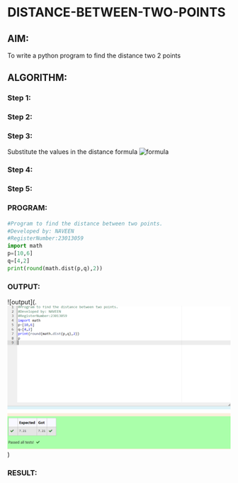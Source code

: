 # DISTANCE-BETWEEN-TWO-POINTS

## AIM:
To write a python program to find the distance two 2 points
## ALGORITHM:
### Step 1: 
### Step 2: 
### Step 3: 
Substitute the values in the distance formula  ![formula](/formula.JPG)
### Step 4: 
### Step 5: 
### PROGRAM:
```py
#Program to find the distance between two points.
#Developed by: NAVEEN
#RegisterNumber:23013059
import math
p=[10,6]
q=[4,2]
print(round(math.dist(p,q),2))

```
  


### OUTPUT:
![output](.![Alt text](image.png))


### RESULT:
